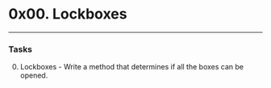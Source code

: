 # 0x00. Lockboxes
___

### Tasks
0. Lockboxes - Write a method that determines if all the boxes can be opened.
